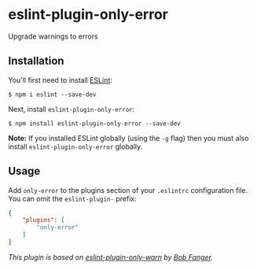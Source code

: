 # eslint-plugin-only-error


Upgrade warnings to errors

## Installation

You'll first need to install [ESLint](http://eslint.org):

```
$ npm i eslint --save-dev
```

Next, install `eslint-plugin-only-error`:

```
$ npm install eslint-plugin-only-error --save-dev
```

**Note:** If you installed ESLint globally (using the `-g` flag) then you must also install `eslint-plugin-only-error` globally.

## Usage

Add `only-error` to the plugins section of your `.eslintrc` configuration file. You can omit the `eslint-plugin-` prefix:

```json
{
    "plugins": [
        "only-error"
    ]
}
```

_This plugin is based on [eslint-plugin-only-warn](/bfanger/eslint-plugin-only-warn) by [Bob Fanger](/bfanger)._
